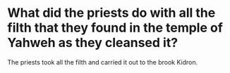 # What did the priests do with all the filth that they found in the temple of Yahweh as they cleansed it?

The priests took all the filth and carried it out to the brook Kidron. 